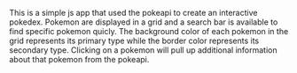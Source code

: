 This is a simple js app that used the pokeapi to create an interactive pokedex. Pokemon are displayed in a grid and a search bar is available
to find specific pokemon quicly. The background color of each pokemon in the grid represents its primary type while the border color represents
its secondary type. Clicking on a pokemon will pull up additional information about that pokemon from the pokeapi.